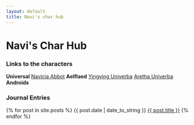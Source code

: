 ```yaml
---
layout: default
title: Navi's char hub
---
```


<h1>Navi's Char Hub</h1>

<nav>

<h3>Links to the characters</h3> 
<b>Universal</b>
<a href="/navi">Navicia Abbot</a>  
<b>Aelflaed</b>  
<a href="/mizu">Yingying Univerba</a>
<a href="/camelot">Aretha Univerba</a>
<b>Androids</b>

<div class="blog">  
<h3>Journal Entries</h3>

{% for post in site.posts %}
{{ post.date | date_to_string }}  [{{ post.title }}]({{post.url}})
{% endfor %}
